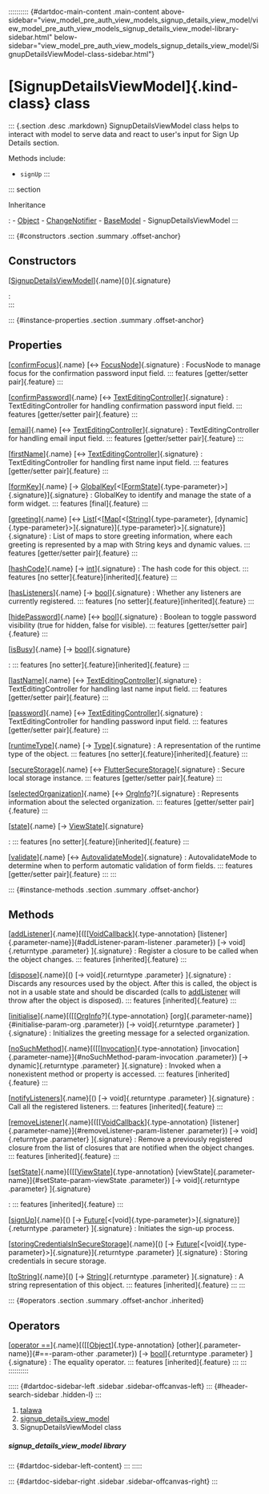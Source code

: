 :::::::::: {#dartdoc-main-content .main-content above-sidebar="view_model_pre_auth_view_models_signup_details_view_model/view_model_pre_auth_view_models_signup_details_view_model-library-sidebar.html" below-sidebar="view_model_pre_auth_view_models_signup_details_view_model/SignupDetailsViewModel-class-sidebar.html"}
<div>

# [SignupDetailsViewModel]{.kind-class} class

</div>

::: {.section .desc .markdown}
SignupDetailsViewModel class helps to interact with model to serve data
and react to user\'s input for Sign Up Details section.

Methods include:

-   `signUp`
:::

::: section

Inheritance

:   -   [Object](https://api.flutter.dev/flutter/dart-core/Object-class.html)
    -   [ChangeNotifier](https://api.flutter.dev/flutter/foundation/ChangeNotifier-class.html)
    -   [BaseModel](../view_model_base_view_model/BaseModel-class.html)
    -   SignupDetailsViewModel
:::

::: {#constructors .section .summary .offset-anchor}
## Constructors

[[SignupDetailsViewModel](../view_model_pre_auth_view_models_signup_details_view_model/SignupDetailsViewModel/SignupDetailsViewModel.html)]{.name}[()]{.signature}

:   
:::

::: {#instance-properties .section .summary .offset-anchor}
## Properties

[[confirmFocus](../view_model_pre_auth_view_models_signup_details_view_model/SignupDetailsViewModel/confirmFocus.html)]{.name} [↔ [FocusNode](https://api.flutter.dev/flutter/widgets/FocusNode-class.html)]{.signature}
:   FocusNode to manage focus for the confirmation password input field.
    ::: features
    [getter/setter pair]{.feature}
    :::

[[confirmPassword](../view_model_pre_auth_view_models_signup_details_view_model/SignupDetailsViewModel/confirmPassword.html)]{.name} [↔ [TextEditingController](https://api.flutter.dev/flutter/widgets/TextEditingController-class.html)]{.signature}
:   TextEditingController for handling confirmation password input
    field.
    ::: features
    [getter/setter pair]{.feature}
    :::

[[email](../view_model_pre_auth_view_models_signup_details_view_model/SignupDetailsViewModel/email.html)]{.name} [↔ [TextEditingController](https://api.flutter.dev/flutter/widgets/TextEditingController-class.html)]{.signature}
:   TextEditingController for handling email input field.
    ::: features
    [getter/setter pair]{.feature}
    :::

[[firstName](../view_model_pre_auth_view_models_signup_details_view_model/SignupDetailsViewModel/firstName.html)]{.name} [↔ [TextEditingController](https://api.flutter.dev/flutter/widgets/TextEditingController-class.html)]{.signature}
:   TextEditingController for handling first name input field.
    ::: features
    [getter/setter pair]{.feature}
    :::

[[formKey](../view_model_pre_auth_view_models_signup_details_view_model/SignupDetailsViewModel/formKey.html)]{.name} [→ [GlobalKey](https://api.flutter.dev/flutter/widgets/GlobalKey-class.html)[\<[[FormState](https://api.flutter.dev/flutter/widgets/FormState-class.html)]{.type-parameter}\>]{.signature}]{.signature}
:   GlobalKey to identify and manage the state of a form widget.
    ::: features
    [final]{.feature}
    :::

[[greeting](../view_model_pre_auth_view_models_signup_details_view_model/SignupDetailsViewModel/greeting.html)]{.name} [↔ [List](https://api.flutter.dev/flutter/dart-core/List-class.html)[\<[[Map](https://api.flutter.dev/flutter/dart-core/Map-class.html)[\<[[String](https://api.flutter.dev/flutter/dart-core/String-class.html)]{.type-parameter}, [dynamic]{.type-parameter}\>]{.signature}]{.type-parameter}\>]{.signature}]{.signature}
:   List of maps to store greeting information, where each greeting is
    represented by a map with String keys and dynamic values.
    ::: features
    [getter/setter pair]{.feature}
    :::

[[hashCode](https://api.flutter.dev/flutter/dart-core/Object/hashCode.html)]{.name} [→ [int](https://api.flutter.dev/flutter/dart-core/int-class.html)]{.signature}
:   The hash code for this object.
    ::: features
    [no setter]{.feature}[inherited]{.feature}
    :::

[[hasListeners](https://api.flutter.dev/flutter/foundation/ChangeNotifier/hasListeners.html)]{.name} [→ [bool](https://api.flutter.dev/flutter/dart-core/bool-class.html)]{.signature}
:   Whether any listeners are currently registered.
    ::: features
    [no setter]{.feature}[inherited]{.feature}
    :::

[[hidePassword](../view_model_pre_auth_view_models_signup_details_view_model/SignupDetailsViewModel/hidePassword.html)]{.name} [↔ [bool](https://api.flutter.dev/flutter/dart-core/bool-class.html)]{.signature}
:   Boolean to toggle password visibility (true for hidden, false for
    visible).
    ::: features
    [getter/setter pair]{.feature}
    :::

[[isBusy](../view_model_base_view_model/BaseModel/isBusy.html)]{.name} [→ [bool](https://api.flutter.dev/flutter/dart-core/bool-class.html)]{.signature}

:   ::: features
    [no setter]{.feature}[inherited]{.feature}
    :::

[[lastName](../view_model_pre_auth_view_models_signup_details_view_model/SignupDetailsViewModel/lastName.html)]{.name} [↔ [TextEditingController](https://api.flutter.dev/flutter/widgets/TextEditingController-class.html)]{.signature}
:   TextEditingController for handling last name input field.
    ::: features
    [getter/setter pair]{.feature}
    :::

[[password](../view_model_pre_auth_view_models_signup_details_view_model/SignupDetailsViewModel/password.html)]{.name} [↔ [TextEditingController](https://api.flutter.dev/flutter/widgets/TextEditingController-class.html)]{.signature}
:   TextEditingController for handling password input field.
    ::: features
    [getter/setter pair]{.feature}
    :::

[[runtimeType](https://api.flutter.dev/flutter/dart-core/Object/runtimeType.html)]{.name} [→ [Type](https://api.flutter.dev/flutter/dart-core/Type-class.html)]{.signature}
:   A representation of the runtime type of the object.
    ::: features
    [no setter]{.feature}[inherited]{.feature}
    :::

[[secureStorage](../view_model_pre_auth_view_models_signup_details_view_model/SignupDetailsViewModel/secureStorage.html)]{.name} [↔ [FlutterSecureStorage](https://pub.dev/documentation/flutter_secure_storage/9.2.4/flutter_secure_storage/FlutterSecureStorage-class.html)]{.signature}
:   Secure local storage instance.
    ::: features
    [getter/setter pair]{.feature}
    :::

[[selectedOrganization](../view_model_pre_auth_view_models_signup_details_view_model/SignupDetailsViewModel/selectedOrganization.html)]{.name} [↔ [OrgInfo](../models_organization_org_info/OrgInfo-class.html)?]{.signature}
:   Represents information about the selected organization.
    ::: features
    [getter/setter pair]{.feature}
    :::

[[state](../view_model_base_view_model/BaseModel/state.html)]{.name} [→ [ViewState](../enums_enums/ViewState.html)]{.signature}

:   ::: features
    [no setter]{.feature}[inherited]{.feature}
    :::

[[validate](../view_model_pre_auth_view_models_signup_details_view_model/SignupDetailsViewModel/validate.html)]{.name} [↔ [AutovalidateMode](https://api.flutter.dev/flutter/widgets/AutovalidateMode.html)]{.signature}
:   AutovalidateMode to determine when to perform automatic validation
    of form fields.
    ::: features
    [getter/setter pair]{.feature}
    :::
:::

::: {#instance-methods .section .summary .offset-anchor}
## Methods

[[addListener](https://api.flutter.dev/flutter/foundation/ChangeNotifier/addListener.html)]{.name}[([[[VoidCallback](https://api.flutter.dev/flutter/dart-ui/VoidCallback.html)]{.type-annotation} [listener]{.parameter-name}]{#addListener-param-listener .parameter}) [→ void]{.returntype .parameter} ]{.signature}
:   Register a closure to be called when the object changes.
    ::: features
    [inherited]{.feature}
    :::

[[dispose](https://api.flutter.dev/flutter/foundation/ChangeNotifier/dispose.html)]{.name}[() [→ void]{.returntype .parameter} ]{.signature}
:   Discards any resources used by the object. After this is called, the
    object is not in a usable state and should be discarded (calls to
    [addListener](https://api.flutter.dev/flutter/foundation/ChangeNotifier/addListener.html)
    will throw after the object is disposed).
    ::: features
    [inherited]{.feature}
    :::

[[initialise](../view_model_pre_auth_view_models_signup_details_view_model/SignupDetailsViewModel/initialise.html)]{.name}[([[[OrgInfo](../models_organization_org_info/OrgInfo-class.html)?]{.type-annotation} [org]{.parameter-name}]{#initialise-param-org .parameter}) [→ void]{.returntype .parameter} ]{.signature}
:   Initializes the greeting message for a selected organization.

[[noSuchMethod](https://api.flutter.dev/flutter/dart-core/Object/noSuchMethod.html)]{.name}[([[[Invocation](https://api.flutter.dev/flutter/dart-core/Invocation-class.html)]{.type-annotation} [invocation]{.parameter-name}]{#noSuchMethod-param-invocation .parameter}) [→ dynamic]{.returntype .parameter} ]{.signature}
:   Invoked when a nonexistent method or property is accessed.
    ::: features
    [inherited]{.feature}
    :::

[[notifyListeners](https://api.flutter.dev/flutter/foundation/ChangeNotifier/notifyListeners.html)]{.name}[() [→ void]{.returntype .parameter} ]{.signature}
:   Call all the registered listeners.
    ::: features
    [inherited]{.feature}
    :::

[[removeListener](https://api.flutter.dev/flutter/foundation/ChangeNotifier/removeListener.html)]{.name}[([[[VoidCallback](https://api.flutter.dev/flutter/dart-ui/VoidCallback.html)]{.type-annotation} [listener]{.parameter-name}]{#removeListener-param-listener .parameter}) [→ void]{.returntype .parameter} ]{.signature}
:   Remove a previously registered closure from the list of closures
    that are notified when the object changes.
    ::: features
    [inherited]{.feature}
    :::

[[setState](../view_model_base_view_model/BaseModel/setState.html)]{.name}[([[[ViewState](../enums_enums/ViewState.html)]{.type-annotation} [viewState]{.parameter-name}]{#setState-param-viewState .parameter}) [→ void]{.returntype .parameter} ]{.signature}

:   ::: features
    [inherited]{.feature}
    :::

[[signUp](../view_model_pre_auth_view_models_signup_details_view_model/SignupDetailsViewModel/signUp.html)]{.name}[() [→ [Future](https://api.flutter.dev/flutter/dart-core/Future-class.html)[\<[void]{.type-parameter}\>]{.signature}]{.returntype .parameter} ]{.signature}
:   Initiates the sign-up process.

[[storingCredentialsInSecureStorage](../view_model_pre_auth_view_models_signup_details_view_model/SignupDetailsViewModel/storingCredentialsInSecureStorage.html)]{.name}[() [→ [Future](https://api.flutter.dev/flutter/dart-core/Future-class.html)[\<[void]{.type-parameter}\>]{.signature}]{.returntype .parameter} ]{.signature}
:   Storing credentials in secure storage.

[[toString](https://api.flutter.dev/flutter/dart-core/Object/toString.html)]{.name}[() [→ [String](https://api.flutter.dev/flutter/dart-core/String-class.html)]{.returntype .parameter} ]{.signature}
:   A string representation of this object.
    ::: features
    [inherited]{.feature}
    :::
:::

::: {#operators .section .summary .offset-anchor .inherited}
## Operators

[[operator ==](https://api.flutter.dev/flutter/dart-core/Object/operator_equals.html)]{.name}[([[[Object](https://api.flutter.dev/flutter/dart-core/Object-class.html)]{.type-annotation} [other]{.parameter-name}]{#==-param-other .parameter}) [→ [bool](https://api.flutter.dev/flutter/dart-core/bool-class.html)]{.returntype .parameter} ]{.signature}
:   The equality operator.
    ::: features
    [inherited]{.feature}
    :::
:::
::::::::::

::::: {#dartdoc-sidebar-left .sidebar .sidebar-offcanvas-left}
::: {#header-search-sidebar .hidden-l}
:::

1.  [talawa](../index.html)
2.  [signup_details_view_model](../view_model_pre_auth_view_models_signup_details_view_model/)
3.  SignupDetailsViewModel class

##### signup_details_view_model library

::: {#dartdoc-sidebar-left-content}
:::
:::::

::: {#dartdoc-sidebar-right .sidebar .sidebar-offcanvas-right}
:::
